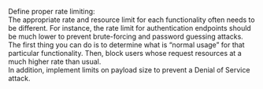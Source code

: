 Define proper rate limiting:  
The appropriate rate and resource limit for each functionality often needs to be different. For instance, the rate limit for authentication endpoints should be much lower to prevent brute-forcing and password guessing attacks. The first thing you can do is to determine what is “normal usage” for that particular functionality. Then, block users whose request resources at a much higher rate than usual.  
In addition, implement limits on payload size to prevent a Denial of Service attack.
